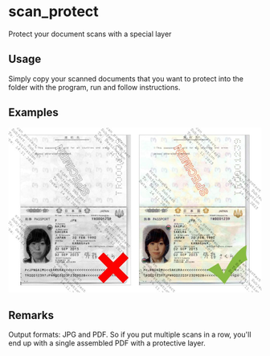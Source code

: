 # scan_protect
 Protect your document scans with a special layer

 ## Usage
 Simply copy your scanned documents that you want to protect into the folder with the program, run and follow instructions.

 ## Examples
 ![DEMO](/images/scan_protect.jpg)

 ## Remarks
 Output formats: JPG and PDF. So if you put multiple scans in a row, you'll end up with a single assembled PDF with a protective layer.
